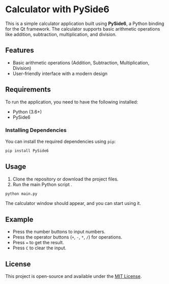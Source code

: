 
# Calculator with PySide6

This is a simple calculator application built using **PySide6**, a Python binding for the Qt framework. The calculator supports basic arithmetic operations like addition, subtraction, multiplication, and division.

## Features

* Basic arithmetic operations (Addition, Subtraction, Multiplication, Division)
* User-friendly interface with a modern design

## Requirements

To run the application, you need to have the following installed:

* Python (3.6+)
* PySide6

### Installing Dependencies

You can install the required dependencies using `pip`:

```bash
pip install PySide6
```

## Usage

1. Clone the repository or download the project files.
2. Run the main Python script .

```bash
python main.py
```

The calculator window should appear, and you can start using it.

## Example

* Press the number buttons to input numbers.
* Press the operator buttons (`+`, `-`, `*`, `/`) for operations.
* Press `=` to get the result.
* Press `C` to clear the input.

## License

This project is open-source and available under the [MIT License](LICENSE).
